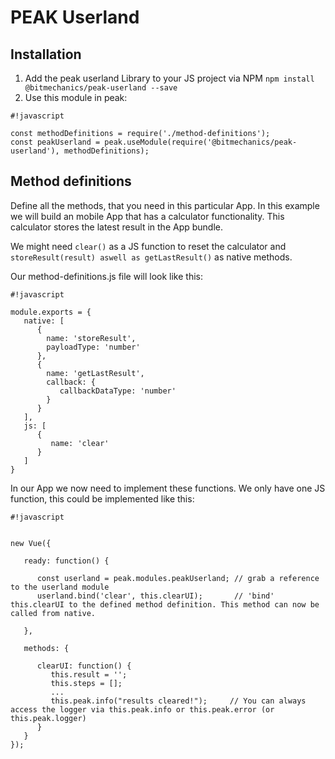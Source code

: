 # PEAK Userland #

## Installation ##

1. Add the peak userland Library to your JS project via NPM ```npm install @bitmechanics/peak-userland --save```
2. Use this module in peak:

```
#!javascript

const methodDefinitions = require('./method-definitions');
const peakUserland = peak.useModule(require('@bitmechanics/peak-userland'), methodDefinitions);
```

## Method definitions ##

Define all the methods, that you need in this particular App.
In this example we will build an mobile App that has a calculator functionality.
This calculator stores the latest result in the App bundle.

We might need ```clear()``` as a JS function to reset the calculator and ```storeResult(result) aswell as getLastResult()``` as native methods.

Our method-definitions.js file will look like this:

```
#!javascript

module.exports = {
   native: [
      {
      	name: 'storeResult',		
      	payloadType: 'number'
      },
      {
        name: 'getLastResult',
        callback: {
           callbackDataType: 'number'
        }
      }
   ],
   js: [
      {
         name: 'clear'
      }
   ]
}
```


In our App we now need to implement these functions.
We only have one JS function, this could be implemented like this:


```
#!javascript


new Vue({

   ready: function() {
     
      const userland = peak.modules.peakUserland; // grab a reference to the userland module
      userland.bind('clear', this.clearUI);       // 'bind' this.clearUI to the defined method definition. This method can now be called from native.
     
   },

   methods: {

      clearUI: function() {
         this.result = '';
         this.steps = [];
         ...
         this.peak.info("results cleared!");     // You can always access the logger via this.peak.info or this.peak.error (or this.peak.logger)
      }
   }
});

```